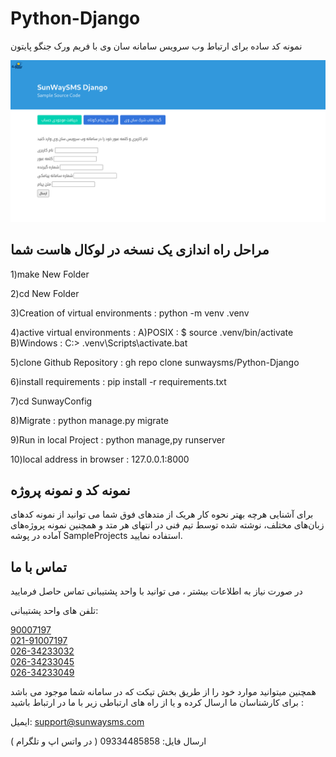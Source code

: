 # Python-Django
نمونه کد ساده برای ارتباط وب سرویس سامانه سان وی با فریم ورک جنگو پایتون

![alt text](https://github.com/sunwaysms/Python-Django/blob/main/SunWay-Django.png)

## مراحل راه اندازی یک نسخه در لوکال هاست شما

1)make New Folder

2)cd New Folder

3)Creation of virtual environments : python -m venv .venv

4)active virtual environments : 
                                A)POSIX : $ source .venv/bin/activate
                                B)Windows : C:\> .venv\Scripts\activate.bat

5)clone Github Repository : gh repo clone sunwaysms/Python-Django

6)install requirements : pip install -r requirements.txt

7)cd SunwayConfig

8)Migrate : python manage.py migrate

9)Run in local Project : python manage,py runserver

10)local address in browser : 127.0.0.1:8000


## نمونه کد و نمونه پروژه

برای آشنایی هرچه بهتر نحوه کار هریک از متدهای فوق شما می توانید از نمونه کدهای زبان‌های مختلف، نوشته شده توسط تیم فنی در انتهای هر متد و همچنین نمونه پروژه‌های آماده در پوشه SampleProjects استفاده نمایید.

## تماس با ما

در صورت نیاز به اطلاعات بیشتر ، می توانید با واحد پشتیبانی تماس حاصل فرمایید

تلفن های واحد پشتیبانی:

<a href="tel:90007197">90007197</a><br>
<a href="tel:02191007197">021-91007197</a><br>
<a href="tel:02634233032">026-34233032</a><br>
<a href="tel:02634233045">026-34233045</a><br>
<a href="tel:02634233049">026-34233049</a>

همچنین میتوانید موارد خود را از طریق بخش تیکت که در سامانه شما موجود می باشد برای کارشناسان ما ارسال کرده و یا از راه های ارتباطی زیر با ما در ارتباط باشید :

ایمیل: support@sunwaysms.com

ارسال فایل: 09334485858 ( در واتس اپ و تلگرام )
